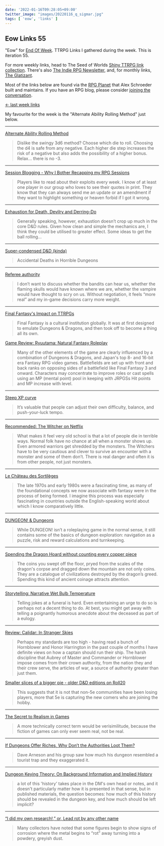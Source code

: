 ```yaml
---
date: '2022-01-16T09:28:05+09:00'
twitter_image: "images/20220116_q_sigmar.jpg"
tags: [ 'eow', 'links' ]
---
```


## Eow Links 55

"Eow" for [End Of Week](/#eow). TTRPG Links I gathered during the week. This is iteration 55.

For more weekly links, head to The Seed of Worlds [Shiny TTRPG link collection](https://seedofworlds.blogspot.com/search/label/weekly%20links). There's also [The Indie RPG Newsletter](https://ttrpg.substack.com/), and, for monthly links, [The Glatizant](https://questingbeast.substack.com/).

Most of the links below are found via the [RPG Planet](https://campaignwiki.org/rpg/) that Alex Schroeder built and maintains. If you have an RPG blog, please consider [joining the conversation](https://campaignwiki.org/wiki/Planet/Please_join!).

[← last week links](20220109.html?t=Eow_Links_54&f=eow55)

My favourite for the week is the "Alternate Ability Rolling Method" just below.

<hr/>

[Alternate Ability Rolling Method](https://doomslakers.blogspot.com/2022/01/alternate-ability-rolling-method.html)

> Dislike the swingy 3d6 method? Choose which die to roll. Choosing the d4 is safe from any negative. Each higher die step increases the risk of a negative but also adds the possibility of a higher bonus. Relax... there is no -3.

<hr/>

[Session Blogging - Why I Bother Recapping my RPG Sessions](https://roleplay-geek.blogspot.com/2022/01/session-blogging-why-i-bother-recapping.html)

> Players like to read about their exploits every week.  I know of at least one player in our group who loves to see their quotes in print.  They know that they can always send me an update or an amendment if they want to highlight something or heaven forbid if I got it wrong.

<hr/>

[Exhaustion for Death, Devilry and Derring-Do](https://www.hipstersanddragons.com/using-exhaustion-5e/)

> Generally speaking, however, exhaustion doesn’t crop up much in the core D&D rules. Given how clean and simple the mechanics are, I think they could be utilised to greater effect. Some ideas to get the ball rolling…

<hr/>

[Super-condensed D&D (kinda)](https://darkwormcolt.wordpress.com/2022/01/14/super-condensed-dd-kinda/)

> Accidental Deaths in Horrible Dungeons

<hr/>

[Referee authority](https://alexschroeder.ch/wiki/2022-01-13_Referee_authority)

> I don’t want to discuss whether the bandits can hear us, whether the flaming skulls would have known where we are, whether the vampire would have thought to scry on us. Without negotiation, it feels “more real” and my in-game decisions carry more weight.

<hr/>

[Final Fantasy's Impact on TTRPGs](https://deathtrap-games.blogspot.com/2022/01/final-fantasys-impact-on-ttrpgs.html)

> Final Fantasy is a cultural institution globally. It was at first designed to emulate Dungeons & Dragons, and then took off to become a thing all its own.

[Game Review: Ryuutama: Natural Fantasy Roleplay](https://deathtrap-games.blogspot.com/2022/01/game-review-ryuutama-natural-fantasy.html)

> Many of the other elements of the game are clearly influenced by a combination of Dungeons & Dragons, and Japan's top 8- and 16-bit era Fantasy RPG video games. Battlefields are set up with front and back ranks on opposing sides of a battlefield like Final Fantasy 3 and onward. Characters may concentrate to improve roles or cast spells using an MP (mental point) pool in keeping with JRPGSs Hit points and MP increase with level.

<hr/>

[Steep XP curve](https://idiomdrottning.org/steep-xp-curve)

> It’s valuable that people can adjust their own difficulty, balance, and push-your-luck tempo.

<hr/>

[Recommended: The Witcher on Netflix](https://grumpywizard.home.blog/2022/01/13/recommended-the-witcher-on-netflix/)

> What makes it feel very old school is that a lot of people die in terrible ways. Normal folk have no chance at all when a monster shows up. Even armored warriors get shredded by the monsters. The Witchers have to be very cautious and clever to survive an encounter with a monster and some of them don’t. There is real danger and often it is from other people, not just monsters.

<hr/>

[Le Château des Sortilèges](https://grognardia.blogspot.com/2022/01/le-chateau-des-sortileges.html)

> The late 1970s and early 1980s were a fascinating time, as many of the foundational concepts we now associate with fantasy were in the process of being formed. I imagine this process was especially fascinating in countries outside the English-speaking world about which I know comparatively little.

<hr/>

[DUNGEON! & Dungeons](https://alldeadgenerations.blogspot.com/2022/01/dungeon-dungeons.html)

> While DUNGEON! isn’t a roleplaying game in the normal sense, it still contains some of the basics of dungeon exploration: navigation as a puzzle, risk and reward calculations and turnkeeping.

<hr/>

[Spending the Dragon Hoard without counting every copper piece](https://githyankidiaspora.com/2022/01/12/spending-the-dragon-hoard-without-counting-every-copper-piece/)

> The coins you swept off the floor, pryed from the scales of the dragon's corpse and dragged down the mountain are not only coins. They are a catalogue of civilizations destroyed by the dragon’s greed. Spending this kind of ancient coinage attracts attention.

<hr/>

[Storytelling: Narrative Wet Bulb Temperature](https://www.ribbonfarm.com/2022/01/12/storytelling-narrative-wet-bulb-temperature/)

> Telling jokes at a funeral is hard. Even entertaining an urge to do so is perhaps not a decent thing to do. At best, you might get away with telling a poignantly humorous anecdote about the deceased as part of a eulogy.

<hr/>

[Review: Calidar: In Stranger Skies](https://seedofworlds.blogspot.com/2022/01/review-calidar-in-stranger-skies.html)

> Perhaps my standards are too high - having read a bunch of Hornblower and Honor Harrington in the past couple of months I have definite views on how a captain should run their ship. The harsh discipline that Aubrey of Master and Commander or Hornblower impose comes from their crown authority, from the nation they and their crew serve, the articles of war, a source of authority greater than just them.

[Smaller slices of a bigger pie - older D&D editions on Roll20](https://seedofworlds.blogspot.com/2022/01/smaller-slices-of-bigger-pie-older-d.html)

> This suggests that it is not that non-5e communities have been losing players, more that 5e is capturing the new comers who are joining the hobby.

<hr/>

[The Secret to Realism in Games](https://www.prismaticwasteland.com/blog/the-secret-to-realism-in-games)

> A more technically correct term would be verisimilitude, because the fiction of games can only ever seem real, not be real.

<hr/>

[If Dungeons Offer Riches, Why Don’t the Authorities Loot Them?](https://dmdavid.com/tag/if-dungeons-offer-riches-why-dont-the-authorities-loot-them/)

> Dave Arneson and his group saw how much his dungeon resembled a tourist trap and they exaggerated it.

<hr/>

[Dungeon Keying Theory: On Background Information and Implied History](https://monstersandmanuals.blogspot.com/2022/01/dungeon-keying-theory-on-background.html)

> a lot of this 'history' takes place in the DM's own head or notes, and it doesn't particularly matter how it is presented in that sense, but in published materials, the question becomes: how much of this history should be revealed in the dungeon key, and how much should be left implicit?

<hr/>

[“I did my own research!,” or, Lead rot by any other name](https://mikemonaco.wordpress.com/2022/01/09/i-did-my-own-research-or-lead-rot-by-any-other-name/)

> Many collectors have noted that some figures begin to show signs of corrosion where the metal begins to “rot” away turning into a powdery, greyish dust.

